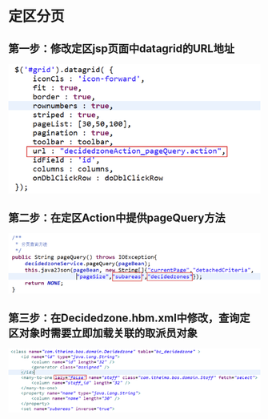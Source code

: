 # 定区分页

## 第一步：修改定区jsp页面中datagrid的URL地址

![](../../../../.gitbook/assets/image%20%28138%29.png)

## 第二步：在定区Action中提供pageQuery方法

![](../../../../.gitbook/assets/image%20%2871%29.png)

## 第三步：在Decidedzone.hbm.xml中修改，查询定区对象时需要立即加载关联的取派员对象

![](../../../../.gitbook/assets/image%20%2818%29.png)

